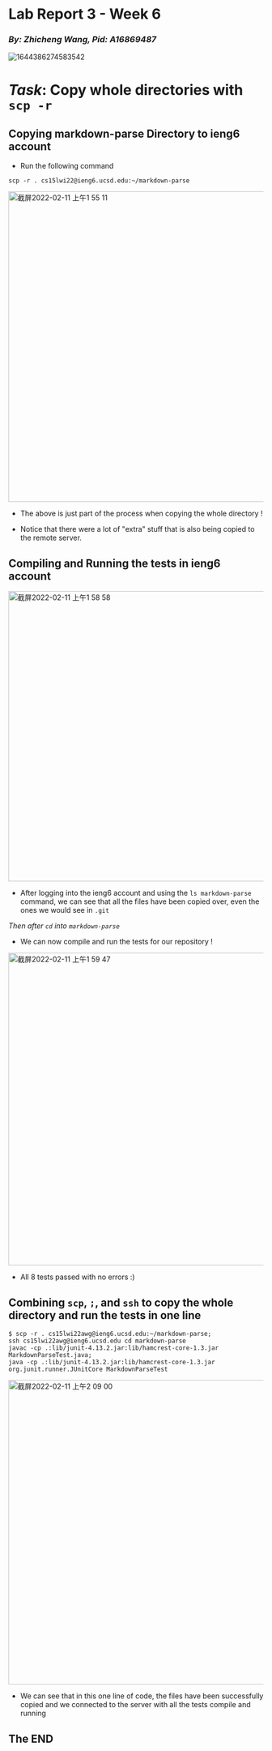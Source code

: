 # **Lab Report 3 - Week 6**
### _By: Zhicheng Wang, Pid: A16869487_

![1644386274583542](https://user-images.githubusercontent.com/97211608/153555814-bc088786-6921-431d-9690-c4838356807a.jpg)

# _Task_: **Copy whole directories with `scp -r`**

## Copying markdown-parse Directory to ieng6 account

- Run the following command

```
scp -r . cs15lwi22@ieng6.ucsd.edu:~/markdown-parse
```

<img width="613" alt="截屏2022-02-11 上午1 55 11" src="https://user-images.githubusercontent.com/97211608/153571105-af7033b0-7e99-46ac-a231-6ae6471f8154.png">

- The above is just part of the process when copying the whole directory ! 

- Notice that there were a lot of "extra" stuff that is also being copied to the remote server.

## Compiling and Running the tests in ieng6 account 

<img width="573" alt="截屏2022-02-11 上午1 58 58" src="https://user-images.githubusercontent.com/97211608/153571668-b83d7e3c-7684-4700-be2d-021ab906a90a.png">

- After logging into the ieng6 account and using the `ls markdown-parse` command, we can see that all the files have been copied over, even the ones we would see in `.git`

_Then after `cd` into `markdown-parse`_

- We can now compile and run the tests for our repository !

<img width="617" alt="截屏2022-02-11 上午1 59 47" src="https://user-images.githubusercontent.com/97211608/153571792-e5e49caf-040c-445b-84b4-50da783b9818.png">

- All 8 tests passed with no errors :)

## Combining `scp`, `;`, and `ssh` to copy the whole directory and run the tests in one line

 ``` 
$ scp -r . cs15lwi22awg@ieng6.ucsd.edu:~/markdown-parse; 
ssh cs15lwi22awg@ieng6.ucsd.edu cd markdown-parse 
javac -cp .:lib/junit-4.13.2.jar:lib/hamcrest-core-1.3.jar MarkdownParseTest.java; 
java -cp .:lib/junit-4.13.2.jar:lib/hamcrest-core-1.3.jar org.junit.runner.JUnitCore MarkdownParseTest

 ```
 
<img width="601" alt="截屏2022-02-11 上午2 09 00" src="https://user-images.githubusercontent.com/97211608/153573168-45196e97-0e1a-44c6-8d6d-052a7220aacb.png">

- We can see that in this one line of code, the files have been successfully copied and we connected to the server with all the tests compile and running 

## The END
